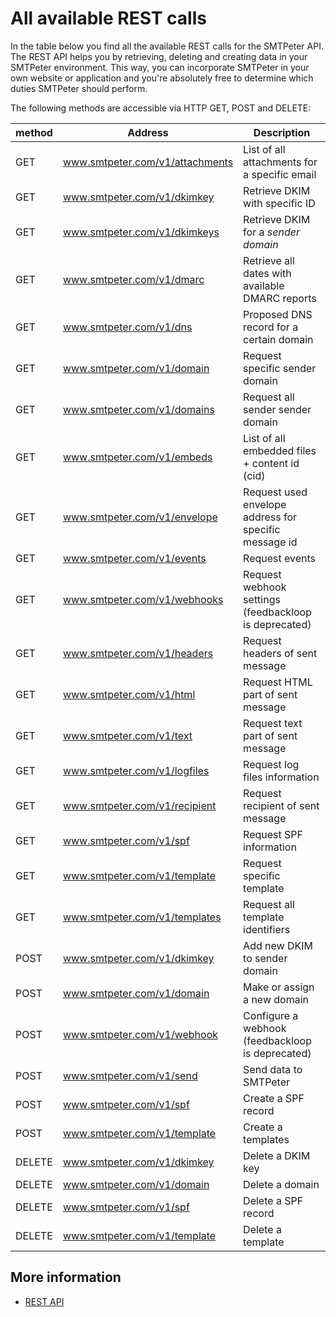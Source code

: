 # All available REST calls

In the table below you find all the available REST calls for the SMTPeter API.
The REST API helps you by retrieving, deleting and creating data in your
SMTPeter environment. This way, you can incorporate SMTPeter in your own
website or application and you're absolutely free to determine which duties 
SMTPeter should perform.

The following methods are accessible via HTTP GET, POST and DELETE:

| method         | Address                              | Description                                            |
|----------------|--------------------------------------|--------------------------------------------------------|
| GET            | www.smtpeter.com/v1/attachments      | List of all attachments for a specific email           |
| GET            | www.smtpeter.com/v1/dkimkey          | Retrieve DKIM with specific ID                         |
| GET            | www.smtpeter.com/v1/dkimkeys         | Retrieve DKIM for a *sender domain*                    |
| GET            | www.smtpeter.com/v1/dmarc            | Retrieve all dates with available DMARC reports        |
| GET            | www.smtpeter.com/v1/dns              | Proposed DNS record for a certain domain               |
| GET            | www.smtpeter.com/v1/domain           | Request specific sender domain                         |
| GET            | www.smtpeter.com/v1/domains          | Request all sender sender domain                       |
| GET            | www.smtpeter.com/v1/embeds           | List of all embedded files + content id (cid)          |
| GET            | www.smtpeter.com/v1/envelope         | Request used envelope address for specific message id  |
| GET            | www.smtpeter.com/v1/events           | Request events                                         |
| GET            | www.smtpeter.com/v1/webhooks         | Request webhook settings (feedbackloop is deprecated)  |
| GET            | www.smtpeter.com/v1/headers          | Request headers of sent message                        |
| GET            | www.smtpeter.com/v1/html             | Request HTML part of sent message                      |
| GET            | www.smtpeter.com/v1/text             | Request text part of sent message                      |
| GET            | www.smtpeter.com/v1/logfiles         | Request log files information                          |
| GET            | www.smtpeter.com/v1/recipient        | Request recipient of sent message                      |
| GET            | www.smtpeter.com/v1/spf              | Request SPF information                                |
| GET            | www.smtpeter.com/v1/template         | Request specific template                              |
| GET            | www.smtpeter.com/v1/templates        | Request all template identifiers                       |
| POST           | www.smtpeter.com/v1/dkimkey          | Add new DKIM to sender domain                          |
| POST           | www.smtpeter.com/v1/domain           | Make or assign a new domain                            |
| POST           | www.smtpeter.com/v1/webhook          | Configure a webhook (feedbackloop is deprecated)       |
| POST           | www.smtpeter.com/v1/send             | Send data to SMTPeter                                  |
| POST           | www.smtpeter.com/v1/spf              | Create a SPF record                                    |
| POST           | www.smtpeter.com/v1/template         | Create a templates                                     |
| DELETE         | www.smtpeter.com/v1/dkimkey          | Delete a DKIM key                                      |
| DELETE         | www.smtpeter.com/v1/domain           | Delete a domain                                        |
| DELETE         | www.smtpeter.com/v1/spf              | Delete a SPF record                                    |
| DELETE         | www.smtpeter.com/v1/template         | Delete a template                                      |

## More information

* [REST API](./rest-api)
